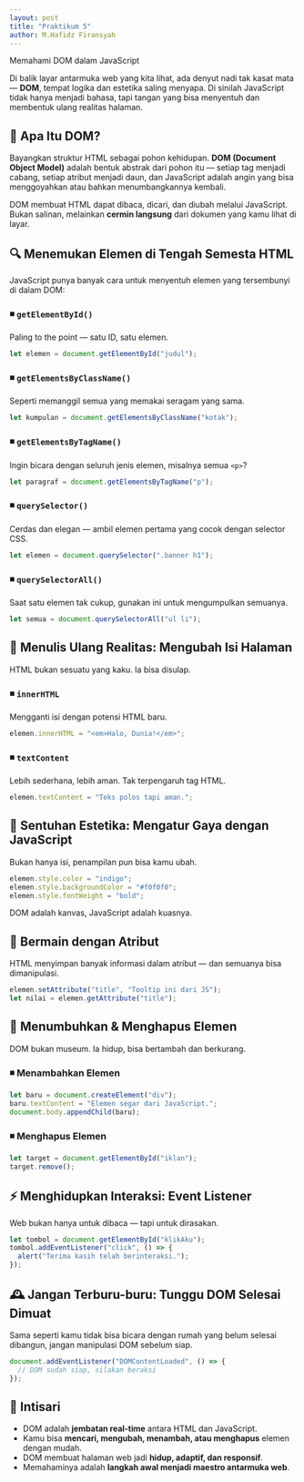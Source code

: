 ```yaml
---
layout: post
title: "Praktikum 5"
author: M.Hafidz Firansyah
---
```


Memahami DOM dalam JavaScript

Di balik layar antarmuka web yang kita lihat, ada denyut nadi tak kasat mata — **DOM**, tempat logika dan estetika saling menyapa. Di sinilah JavaScript tidak hanya menjadi bahasa, tapi tangan yang bisa menyentuh dan membentuk ulang realitas halaman.

## 📖 Apa Itu DOM?

Bayangkan struktur HTML sebagai pohon kehidupan. **DOM (Document Object Model)** adalah bentuk abstrak dari pohon itu — setiap tag menjadi cabang, setiap atribut menjadi daun, dan JavaScript adalah angin yang bisa menggoyahkan atau bahkan menumbangkannya kembali.

DOM membuat HTML dapat dibaca, dicari, dan diubah melalui JavaScript. Bukan salinan, melainkan **cermin langsung** dari dokumen yang kamu lihat di layar.

## 🔍 Menemukan Elemen di Tengah Semesta HTML

JavaScript punya banyak cara untuk menyentuh elemen yang tersembunyi di dalam DOM:

### ◾ `getElementById()`
Paling to the point — satu ID, satu elemen.

```javascript
let elemen = document.getElementById("judul");
```

### ◾ `getElementsByClassName()`
Seperti memanggil semua yang memakai seragam yang sama.

```javascript
let kumpulan = document.getElementsByClassName("kotak");
```

### ◾ `getElementsByTagName()`
Ingin bicara dengan seluruh jenis elemen, misalnya semua `<p>`?

```javascript
let paragraf = document.getElementsByTagName("p");
```

### ◾ `querySelector()`
Cerdas dan elegan — ambil elemen pertama yang cocok dengan selector CSS.

```javascript
let elemen = document.querySelector(".banner h1");
```

### ◾ `querySelectorAll()`
Saat satu elemen tak cukup, gunakan ini untuk mengumpulkan semuanya.

```javascript
let semua = document.querySelectorAll("ul li");
```

## 📝 Menulis Ulang Realitas: Mengubah Isi Halaman

HTML bukan sesuatu yang kaku. Ia bisa disulap.

### ◾ `innerHTML`

Mengganti isi dengan potensi HTML baru.

```javascript
elemen.innerHTML = "<em>Halo, Dunia!</em>";
```

### ◾ `textContent`

Lebih sederhana, lebih aman. Tak terpengaruh tag HTML.

```javascript
elemen.textContent = "Teks polos tapi aman.";
```

## 🎨 Sentuhan Estetika: Mengatur Gaya dengan JavaScript

Bukan hanya isi, penampilan pun bisa kamu ubah.

```javascript
elemen.style.color = "indigo";
elemen.style.backgroundColor = "#f0f0f0";
elemen.style.fontWeight = "bold";
```

DOM adalah kanvas, JavaScript adalah kuasnya.

## 🧩 Bermain dengan Atribut

HTML menyimpan banyak informasi dalam atribut — dan semuanya bisa dimanipulasi.

```javascript
elemen.setAttribute("title", "Tooltip ini dari JS");
let nilai = elemen.getAttribute("title");
```

## 🌱 Menumbuhkan & Menghapus Elemen

DOM bukan museum. Ia hidup, bisa bertambah dan berkurang.

### ◾ Menambahkan Elemen

```javascript
let baru = document.createElement("div");
baru.textContent = "Elemen segar dari JavaScript.";
document.body.appendChild(baru);
```

### ◾ Menghapus Elemen

```javascript
let target = document.getElementById("iklan");
target.remove();
```

## ⚡ Menghidupkan Interaksi: Event Listener

Web bukan hanya untuk dibaca — tapi untuk dirasakan.

```javascript
let tombol = document.getElementById("klikAku");
tombol.addEventListener("click", () => {
  alert("Terima kasih telah berinteraksi.");
});
```

## 🕰️ Jangan Terburu-buru: Tunggu DOM Selesai Dimuat

Sama seperti kamu tidak bisa bicara dengan rumah yang belum selesai dibangun, jangan manipulasi DOM sebelum siap.

```javascript
document.addEventListener("DOMContentLoaded", () => {
  // DOM sudah siap, silakan beraksi
});
```

## 🎯 Intisari

- DOM adalah **jembatan real-time** antara HTML dan JavaScript.
- Kamu bisa **mencari, mengubah, menambah, atau menghapus** elemen dengan mudah.
- DOM membuat halaman web jadi **hidup, adaptif, dan responsif**.
- Memahaminya adalah **langkah awal menjadi maestro antarmuka web**.
